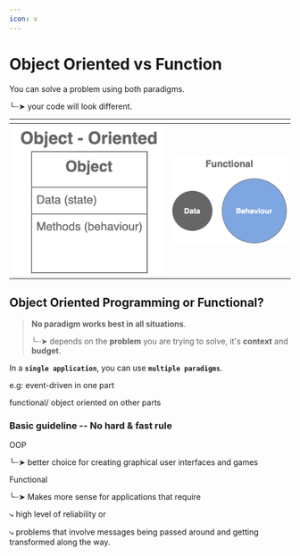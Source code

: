 ```yaml
---
icon: v
---
```


# Object Oriented vs Function

You can solve a problem using both paradigms.

╰┈➤ your code will look different.



<table data-header-hidden><thead><tr><th width="271"></th><th></th></tr></thead><tbody><tr><td><img src="../../.gitbook/assets/java-oop.png" alt="" data-size="original"></td><td><img src="../../.gitbook/assets/java-functional.png" alt="" data-size="original"></td></tr></tbody></table>



## Object Oriented Programming or Functional?

> **No paradigm works best in all situations**.
>
> ╰┈➤  depends on the **problem** you are trying to solve, it's **context** and **budget**.

In a **`single application`**, you can use **`multiple paradigms`**.

&#x20;      e.g:  event-driven in one part

&#x20;              functional/ object oriented on other parts







### Basic guideline -- No hard & fast rule

OOP &#x20;

╰┈➤ better choice for creating graphical user interfaces and games

Functional&#x20;

╰┈➤ Makes more sense for applications that require

&#x20;           ⤷ high level of reliability or

&#x20;           ⤷ problems that involve messages being passed around and getting transformed along the way.



